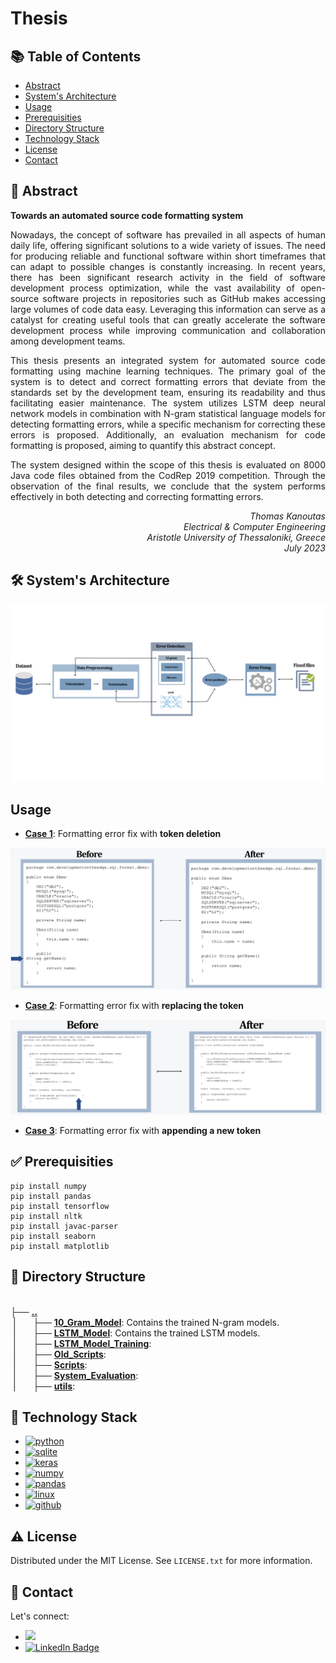 # Thesis
## 📚 Table of Contents 

- [Abstract](#bookmark-abstract)
- [System's Architecture](#hammer_and_wrench-systems-architecture)
- [Usage](#usage)
- [Prerequisities](#white_check_mark-prerequisities)
- [Directory Structure](#file_folder-directory-structure)
- [Technology Stack](#rocket-technology-stack)
- [License](#warning-license)
- [Contact](#handshake-contact)

## :bookmark: Abstract 
<b>Towards an automated source code formatting system</b>
<p align=justify>
Nowadays, the concept of software has prevailed in all aspects of human daily life, offering significant solutions to a wide variety of issues. The need for producing reliable and functional software within short timeframes that can adapt to possible changes is constantly increasing. In recent years, there has been significant research activity in the field of software development process optimization, while the vast availability of open-source software projects in repositories such as GitHub makes accessing large volumes of code data easy. Leveraging this information can serve as a catalyst for creating useful tools that can greatly accelerate the software development process while improving communication and collaboration among development teams. <br>
</p>
<p align=justify>
This thesis presents an integrated system for automated source code formatting using machine learning techniques. The primary goal of the system is to detect and correct formatting errors that deviate from the standards set by the development team, ensuring its readability and thus facilitating easier maintenance. The system utilizes LSTM deep neural network models in combination with N-gram statistical language models for detecting formatting errors, while a specific mechanism for correcting these errors is proposed. Additionally, an evaluation mechanism for code formatting is proposed, aiming to quantify this
abstract concept.
</p>
<p align=justify>
The system designed within the scope of this thesis is evaluated on 8000 Java code files obtained from the CodRep 2019 competition. Through the observation of the final results, we conclude that the system performs effectively in both detecting and correcting formatting errors.
</p>
<p align=right>
<i>Thomas Kanoutas <br>
Electrical & Computer Engineering <br>
Aristotle University of Thessaloniki, Greece <br>
July 2023 </i> <br>
</p>

## :hammer_and_wrench: System's Architecture
 <img src="docs/system_architecture.png"/>

## Usage
* <b><u>Case 1</u></b>: Formatting error fix with <b>token deletion</b>
 <img src="docs/fix1.png"/>

* <b><u>Case 2</u></b>: Formatting error fix with <b>replacing the token</b>
 <img src="docs/fix2.png"/>

 * <b><u>Case 3</u></b>: Formatting error fix with <b>appending a new token</b>

## :white_check_mark: Prerequisities
```
pip install numpy
pip install pandas
pip install tensorflow
pip install nltk
pip install javac-parser
pip install seaborn
pip install matplotlib
```
## :file_folder: Directory Structure
<br>├── <b><ins>..</ins></b> <br>
&nbsp;|&nbsp;&nbsp;&nbsp;&nbsp;&nbsp;&nbsp;&nbsp;├── <b><ins>10_Gram_Model</ins></b>: Contains the trained N-gram models. <br>
&nbsp;|&nbsp;&nbsp;&nbsp;&nbsp;&nbsp;&nbsp;&nbsp;├── <b><ins>LSTM_Model</ins></b>: Contains the trained LSTM models.</b><br>
&nbsp;|&nbsp;&nbsp;&nbsp;&nbsp;&nbsp;&nbsp;&nbsp;├── <b><ins>LSTM_Model_Training</ins></b>: 
 <br>
&nbsp;|&nbsp;&nbsp;&nbsp;&nbsp;&nbsp;&nbsp;&nbsp;├── <b><ins>Old_Scripts</ins></b>: <br>
&nbsp;|&nbsp;&nbsp;&nbsp;&nbsp;&nbsp;&nbsp;&nbsp;├── <b><ins>Scripts</ins></b>: <br>
&nbsp;|&nbsp;&nbsp;&nbsp;&nbsp;&nbsp;&nbsp;&nbsp;├── <b><ins>System_Evaluation</ins></b>: <br>
&nbsp;|&nbsp;&nbsp;&nbsp;&nbsp;&nbsp;&nbsp;&nbsp;├── <b><ins>utils</ins></b>: <br>


## :rocket: Technology Stack
* <a href="https://www.python.org" target="_blank"> <img src="https://img.shields.io/badge/Python-FFD43B?style=for-the-badge&logo=python&logoColor=blue" alt="python" width="" height=""/></a>
* <a href="https://sqlite.org/index.html" target="_blank"> <img src="https://img.shields.io/badge/SQLite-07405E?style=for-the-badge&logo=sqlite&logoColor=white" alt="sqlite" width="" height=""/></a>
* <a href="https://keras.io" target="_blank"> <img src="https://img.shields.io/badge/Keras-FF0000?style=for-the-badge&logo=keras&logoColor=whit" alt="keras" width="" height=""/></a>
* <a href="https://numpy.org" target="_blank"> <img src="https://img.shields.io/badge/Numpy-777BB4?style=for-the-badge&logo=numpy&logoColor=white" alt="numpy" width="" height=""/></a>
* <a href="https://pandas.pydata.org/docs/" target="_blank"> <img src="https://img.shields.io/badge/Pandas-2C2D72?style=for-the-badge&logo=pandas&logoColor=white" alt="pandas" width="" height=""/></a>
* <a href="https://www.linux.org/" target="_blank"> <img src="https://img.shields.io/badge/Linux-FCC624?style=for-the-badge&logo=linux&logoColor=black" alt="linux" width="" height=""/></a>
* <a href="https://github.com/" target="_blank"> <img src="https://img.shields.io/badge/GitHub-100000?style=for-the-badge&logo=github&logoColor=white" alt="github" width="" height=""/></a>


## :warning: License
Distributed under the MIT License. See `LICENSE.txt` for more information.

## :handshake: Contact 
Let's connect:
* <a href="mailto:kanoutas.tom@gmail.com" target="blank"><img src="https://img.shields.io/badge/Gmail-D14836?style=for-the-badge&logo=gmail&logoColor=white"/></a>
* <a href="https://www.linkedin.com/in/thomaskanoutas/"><img src="https://img.shields.io/badge/LinkedIn-blue?style=for-the-badge&logo=linkedin&logoColor=white" alt="LinkedIn Badge"/></a>
